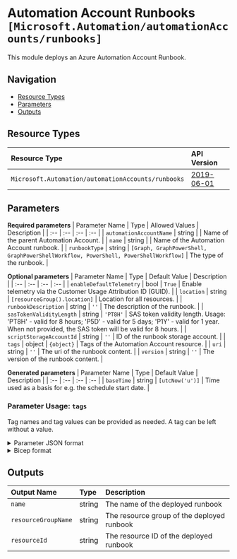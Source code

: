 # Automation Account Runbooks `[Microsoft.Automation/automationAccounts/runbooks]`

This module deploys an Azure Automation Account Runbook.

## Navigation

- [Resource Types](#Resource-Types)
- [Parameters](#Parameters)
- [Outputs](#Outputs)

## Resource Types

| Resource Type | API Version |
| :-- | :-- |
| `Microsoft.Automation/automationAccounts/runbooks` | [2019-06-01](https://docs.microsoft.com/en-us/azure/templates/Microsoft.Automation/2019-06-01/automationAccounts/runbooks) |

## Parameters

**Required parameters**
| Parameter Name | Type | Allowed Values | Description |
| :-- | :-- | :-- | :-- |
| `automationAccountName` | string |  | Name of the parent Automation Account. |
| `name` | string |  | Name of the Automation Account runbook. |
| `runbookType` | string | `[Graph, GraphPowerShell, GraphPowerShellWorkflow, PowerShell, PowerShellWorkflow]` | The type of the runbook. |

**Optional parameters**
| Parameter Name | Type | Default Value | Description |
| :-- | :-- | :-- | :-- |
| `enableDefaultTelemetry` | bool | `True` | Enable telemetry via the Customer Usage Attribution ID (GUID). |
| `location` | string | `[resourceGroup().location]` | Location for all resources. |
| `runbookDescription` | string | `''` | The description of the runbook. |
| `sasTokenValidityLength` | string | `'PT8H'` | SAS token validity length. Usage: 'PT8H' - valid for 8 hours; 'P5D' - valid for 5 days; 'P1Y' - valid for 1 year. When not provided, the SAS token will be valid for 8 hours. |
| `scriptStorageAccountId` | string | `''` | ID of the runbook storage account. |
| `tags` | object | `{object}` | Tags of the Automation Account resource. |
| `uri` | string | `''` | The uri of the runbook content. |
| `version` | string | `''` | The version of the runbook content. |

**Generated parameters**
| Parameter Name | Type | Default Value | Description |
| :-- | :-- | :-- | :-- |
| `baseTime` | string | `[utcNow('u')]` | Time used as a basis for e.g. the schedule start date. |


### Parameter Usage: `tags`

Tag names and tag values can be provided as needed. A tag can be left without a value.

<details>

<summary>Parameter JSON format</summary>

```json
"tags": {
    "value": {
        "Environment": "Non-Prod",
        "Contact": "test.user@testcompany.com",
        "PurchaseOrder": "1234",
        "CostCenter": "7890",
        "ServiceName": "DeploymentValidation",
        "Role": "DeploymentValidation"
    }
}
```

</details>

<details>

<summary>Bicep format</summary>

```bicep
tags: {
    Environment: 'Non-Prod'
    Contact: 'test.user@testcompany.com'
    PurchaseOrder: '1234'
    CostCenter: '7890'
    ServiceName: 'DeploymentValidation'
    Role: 'DeploymentValidation'
}
```

</details>
<p>

## Outputs

| Output Name | Type | Description |
| :-- | :-- | :-- |
| `name` | string | The name of the deployed runbook |
| `resourceGroupName` | string | The resource group of the deployed runbook |
| `resourceId` | string | The resource ID of the deployed runbook |
